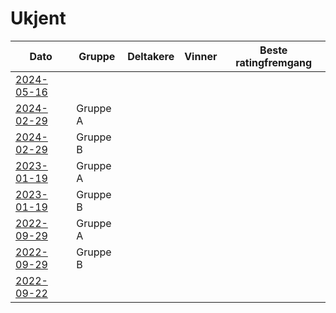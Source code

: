 # Ukjent

| Dato | Gruppe | Deltakere | Vinner | Beste ratingfremgang |
|-|-|-|-|-|
|[2024-05-16](resultater/Ha240516.htm)|||||
|[2024-02-29](resultater/Fi240229-A.htm)|Gruppe A||||
|[2024-02-29](resultater/Fi240229-B.htm)|Gruppe B||||
|[2023-01-19](resultater/FI230119-A.htm)|Gruppe A||||
|[2023-01-19](resultater/FI230119-B.htm)|Gruppe B||||
|[2022-09-29](resultater/Fi220929-A.htm)|Gruppe A||||
|[2022-09-29](resultater/Fi220929-B.htm)|Gruppe B||||
|[2022-09-22](resultater/Hu220922_1.htm)|||||
